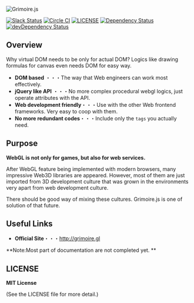 ![Grimoire.js](https://raw.githubusercontent.com/GrimoireGL/GrimoireJS/next/base/.github/logo.svg)

[![Slack Status](https://jthree-slackin.herokuapp.com/badge.svg)](https://jthree-slackin.herokuapp.com/)
[![Circle CI](https://circleci.com/gh/GrimoireGL/GrimoireJS.svg?style=svg)](https://circleci.com/gh/GrimoireGL/GrimoireJS)
[![LICENSE](https://img.shields.io/badge/license-MIT-blue.svg)](https://github.com/jThreeJS/jThree/blob/develop/LICENSE)
[![Dependency Status](https://david-dm.org/GrimoireGL/GrimoireJS.svg)](https://david-dm.org/GrimoireGL/GrimoireJS)
[![devDependency Status](https://david-dm.org/GrimoireGL/GrimoireJS/dev-status.svg)](https://david-dm.org/GrimoireGL/GrimoireJS#info=devDependencies)

## Overview

Why virtual DOM needs to be only for actual DOM?
Logics like drawing formulas for canvas even needs DOM for easy way.

* **DOM based** ・・・The way that Web engineers can work most effectively.
* **jQuery like API** ・・・No more complex procedural webgl logics, just operate attributes with the API.
* **Web development friendly**・・・Use with the other Web frontend frameworks. Very easy to coop with them.
* **No more redundant codes**・・・Include  only the `tags` you actually need.

## Purpose

**WebGL is not only for games, but also for web services.**

After WebGL feature being implemented with modern browsers, many impressive Web3D libraries are appeared. However, most of them are just imported from 3D development culture that was grown in the environments very apart from web development culture.

There should be good way of mixing these cultures. Grimoire.js is one of solution of that future.

## Useful Links

* **Official Site**・・・http://grimoire.gl

**Note:Most part of documentation are not completed yet. **

## LICENSE

**MIT License**

(See the LICENSE file for more detail.)
